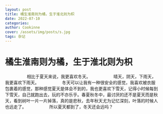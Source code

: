 ```yaml
---
layout: post
title: 橘生淮南则为橘，生于淮北则为枳
date: 2022-07-10
categories: 
author: Cookinne
cover: /assets/img/posts/s.jpg
tags: 杂记
---
```

# 橘生淮南则为橘，生于淮北则为枳

&emsp; &emsp; &emsp; &emsp; 相比于夏天来说，我更喜欢冬天。
&emsp; &emsp; &emsp; &emsp; 晴天，阴天，下雨天，我更喜欢下雨天。
&emsp; &emsp; &emsp; &emsp; 冬天可以让我有一种很安全的感觉，我喜欢被衣服包裹着的感觉，那种感觉夏天是体会不到的，我也更喜欢下雪天，记得小时候每到下雪天，自己就跑出去，玩的不亦乐乎。春夏秋冬中，最讨厌的还不是夏天而是秋天，看到树叶一片一片掉落，真的是悲秋，去年秋天尤为记忆深刻，叶落的时候人也远走了。
&emsp; &emsp; &emsp; &emsp; 所以夏天都到了，冬天还会远吗？
